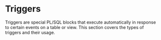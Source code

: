 # Triggers

Triggers are special PL/SQL blocks that execute automatically in response to certain events on a table or view. This section covers the types of triggers and their usage.
